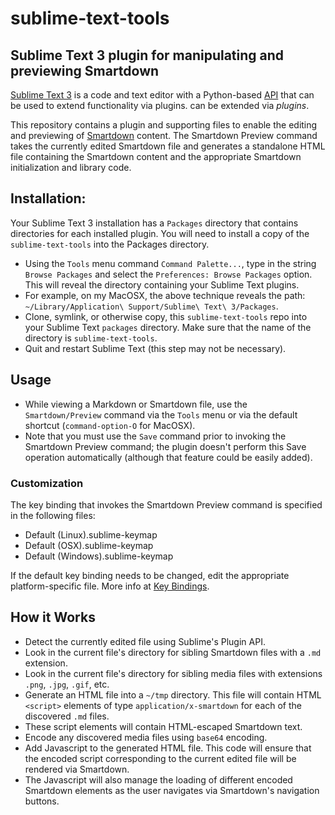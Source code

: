 # sublime-text-tools

## Sublime Text 3 plugin for manipulating and previewing Smartdown

[Sublime Text 3](https://www.sublimetext.com/3) is a code and text editor with a Python-based [API](https://www.sublimetext.com/docs/3/api_reference.html) that can be used to extend functionality via plugins. can be extended via *plugins*.

This repository contains a plugin and supporting files to enable the editing and previewing of [Smartdown](http://smartdown.site/) content. The Smartdown Preview command takes the currently edited Smartdown file and generates a standalone HTML file containing the Smartdown content and the appropriate Smartdown initialization and library code.

## Installation:

Your Sublime Text 3 installation has a `Packages` directory that contains directories for each installed plugin. You will need to install a copy of the `sublime-text-tools` into the Packages directory.

- Using the `Tools` menu command `Command Palette...`, type in the string `Browse Packages` and select the `Preferences: Browse Packages` option. This will reveal the directory containing your Sublime Text plugins.
- For example, on my MacOSX, the above technique reveals the path: `~/Library/Application\ Support/Sublime\ Text\ 3/Packages`.
- Clone, symlink, or otherwise copy, this `sublime-text-tools` repo into your Sublime Text `packages` directory. Make sure that the name of the directory is `sublime-text-tools`.
- Quit and restart Sublime Text (this step may not be necessary).

## Usage

- While viewing a Markdown or Smartdown file, use the `Smartdown/Preview` command via the `Tools` menu or via the default shortcut (`command-option-O` for MacOSX).
- Note that you must use the `Save` command prior to invoking the Smartdown Preview command; the plugin doesn't perform this Save operation automatically (although that feature could be easily added).

### Customization

The key binding that invokes the Smartdown Preview command is specified in the following files:

 - Default (Linux).sublime-keymap
 - Default (OSX).sublime-keymap
 - Default (Windows).sublime-keymap

If the default key binding needs to be changed, edit the appropriate platform-specific file. More info at [Key Bindings](http://docs.sublimetext.info/en/latest/reference/key_bindings.html).

## How it Works

- Detect the currently edited file using Sublime's Plugin API.
- Look in the current file's directory for sibling Smartdown files with a `.md` extension.
- Look in the current file's directory for sibling media files with extensions `.png`, `.jpg`, `.gif`, etc.
- Generate an HTML file into a `~/tmp` directory. This file will contain HTML `<script>` elements of type `application/x-smartdown` for each of the discovered `.md` files.
- These script elements will contain HTML-escaped Smartdown text.
- Encode any discovered media files using `base64` encoding.
- Add Javascript to the generated HTML file. This code will ensure that the encoded script corresponding to the current edited file will be rendered via Smartdown.
- The Javascript will also manage the loading of different encoded Smartdown elements as the user navigates via Smartdown's navigation buttons.

